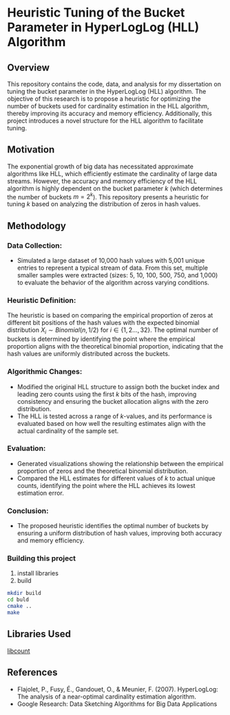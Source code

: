 # Heuristic Tuning of the Bucket Parameter in HyperLogLog (HLL) Algorithm

## Overview
This repository contains the code, data, and analysis for my dissertation on tuning the bucket parameter in the HyperLogLog (HLL) algorithm. The objective of this research is to propose a heuristic for optimizing the number of buckets used for cardinality estimation in the HLL algorithm, thereby improving its accuracy and memory efficiency. Additionally, this project introduces a novel structure for the HLL algorithm to facilitate tuning.

## Motivation
The exponential growth of big data has necessitated approximate algorithms like HLL, which efficiently estimate the cardinality of large data streams. However, the accuracy and memory efficiency of the HLL algorithm is highly dependent on the bucket parameter $k$ (which determines the number of buckets $m=2^k$). This repository presents a heuristic for tuning $k$ based on analyzing the distribution of zeros in hash values.

## Methodology

### Data Collection:
- Simulated a large dataset of 10,000 hash values with 5,001 unique entries to represent a typical stream of data. From this set, multiple smaller samples were extracted (sizes: 5, 10, 100, 500, 750, and 1,000) to evaluate the behavior of the algorithm across varying conditions.

### Heuristic Definition:
The heuristic is based on comparing the empirical proportion of zeros at different bit positions of the hash values with the expected binomial distribution $X_{i} \sim Binomial(n,1/2)$ for $i \in \{1,2 \ldots, 32 \}$. The optimal number of buckets is determined by identifying the point where the empirical proportion aligns with the theoretical binomial proportion, indicating that the hash values are uniformly distributed across the buckets.

### Algorithmic Changes:
- Modified the original HLL structure to assign both the bucket index and leading zero counts using the first $k$ bits of the hash, improving consistency and ensuring the bucket allocation aligns with the zero distribution.
- The HLL is tested across a range of $k$-values, and its performance is evaluated based on how well the resulting estimates align with the actual cardinality of the sample set.

### Evaluation:
- Generated visualizations showing the relationship between the empirical proportion of zeros and the theoretical binomial distribution.
- Compared the HLL estimates for different values of $k$ to actual unique counts, identifying the point where the HLL achieves its lowest estimation error.

### Conclusion:
- The proposed heuristic identifies the optimal number of buckets by ensuring a uniform distribution of hash values, improving both accuracy and memory efficiency.


### Building this project
1. install libraries
2. build
```bash
mkdir build
cd buld
cmake ..
make
```
## Libraries Used
[libcount](https://github.com/dialtr/libcount)

## References
- Flajolet, P., Fusy, É., Gandouet, O., & Meunier, F. (2007). HyperLogLog: The analysis of a near-optimal cardinality estimation algorithm.
- Google Research: Data Sketching Algorithms for Big Data Applications
